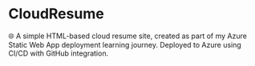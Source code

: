 # CloudResume
🌐 A simple HTML-based cloud resume site, created as part of my Azure Static Web App deployment learning journey. Deployed to Azure using CI/CD with GitHub integration.
